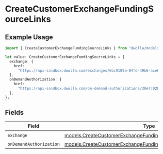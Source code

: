 # CreateCustomerExchangeFundingSourceLinks

## Example Usage

```typescript
import { CreateCustomerExchangeFundingSourceLinks } from "dwolla/models";

let value: CreateCustomerExchangeFundingSourceLinks = {
  exchange: {
    href:
      "https://api-sandbox.dwolla.com/exchanges/6bc9109a-04fd-49b6-ace6-ca06fd282d65",
  },
  onDemandAuthorization: {
    href:
      "https://api-sandbox.dwolla.com/on-demand-authorizations/30e7c028-0bdf-e511-80de-0aa34a9b2388",
  },
};
```

## Fields

| Field                                                                                                                                    | Type                                                                                                                                     | Required                                                                                                                                 | Description                                                                                                                              |
| ---------------------------------------------------------------------------------------------------------------------------------------- | ---------------------------------------------------------------------------------------------------------------------------------------- | ---------------------------------------------------------------------------------------------------------------------------------------- | ---------------------------------------------------------------------------------------------------------------------------------------- |
| `exchange`                                                                                                                               | [models.CreateCustomerExchangeFundingSourceExchange](../models/createcustomerexchangefundingsourceexchange.md)                           | :heavy_check_mark:                                                                                                                       | N/A                                                                                                                                      |
| `onDemandAuthorization`                                                                                                                  | [models.CreateCustomerExchangeFundingSourceOnDemandAuthorization](../models/createcustomerexchangefundingsourceondemandauthorization.md) | :heavy_minus_sign:                                                                                                                       | N/A                                                                                                                                      |